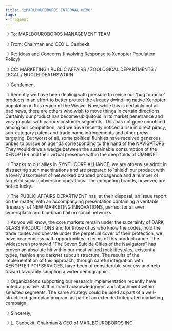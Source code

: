 ```yaml
---
title: "□MARLBOUROBOROS INTERNAL MEMO"
tags:
- fragment
---
```

☽ To: MARLBOUROBOROS MANAGEMENT TEAM

☽ From: Chairman and CEO L. Canbekit

☽ Re: Ideas and Concerns (Involving Response to Xenopter Population Policy)

☽ CC: MARKETING / PUBLIC AFFAIRS / ZOOLOGICAL DEPARTMENTS / LEGAL / NUCLEI DEATHSWORN

☽ Gentlemen,

☽ Recently we have been dealing with pressure to revise our 'bug tobacco' products in an effort to better protect the already dwindling native Xenopter population in this region of the Weave. Now, while this is certainly not all bad news, there are others who wish to move things in certain directions. Certainly our product has become ubiquitous in its market penetrance and *very* popular with various customer segments. This has not gone unnoticed among our competition, and we have recently noticed a rise in direct piracy, sub-category patent and trade name infringements and other press targeting. But worst of all, some political flunkies have received generous bribes to pursue an agenda corresponding to the hand of the NAVIGATORS. They would drive a wedge between the sustainable consumption of the XENOPTER and their virtual presence within the deep folds of OMNINET.

☽ Thanks to our allies in SYNTHCORP ALLIANCE, we are otherwise adroit in distracting such machinations and are prepared to 'shield' our product with a lovely assortment of networked branded propaganda and a number of targeted social subversion operations. The competing brands, however, are not so lucky...

☽ The PUBLIC AFFAIRS DEPARTMENT has, at their disposal, an issue report on the matter, with an accompanying presentation containing a veritable 'treasury' of NEW MARKETING INNOVATIONS, perfect for all over cybersplash and bluebrian hail on social networks.

☽ As you will know, the core markets remain under the suzerainty of DARK GLASS PRODUCTIONS and for those of us who know the codes, hold the trade routes and operate under the perpetual cover of their protection, we have near endless path opportunities in terms of this product range. The widescreen promovid "The Seven Suicide Cities of the Navigators" has proven an absolute hit within our most valued rock lifestyles, existential types, fashion and darknet subcult structure. The results of the implementation of this approach, through careful integration with XENOPTER POP SERVICES, have been of considerable success and help toward favorably sampling a wider demographic.

☽ Organizations supporting our research implementation recently have noted a positive shift in brand acknowledgment and attachment within selected segments. The same strategy could be used as part of a well-structured gameplan program as part of an extended integrated marketing campaign.

☽ Sincerely,

☽ L. Canbekit, Chairman & CEO of MARLBOUROBOROS INC.